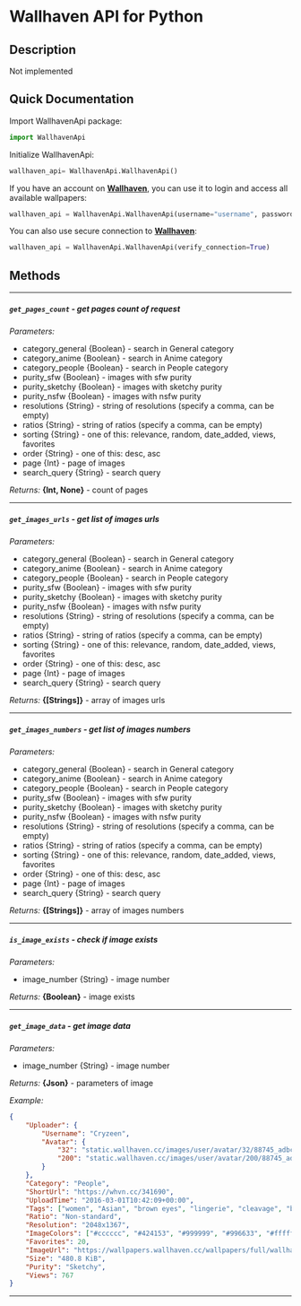 # Wallhaven API for Python

## Description
Not implemented

## Quick Documentation
Import WallhavenApi package:
```python
import WallhavenApi
```
Initialize WallhavenApi:
```python
wallhaven_api= WallhavenApi.WallhavenApi()
```
If you have an account on **[Wallhaven](https://wallhaven.cc)**, you can use it to login and access all available wallpapers:
```python
wallhaven_api = WallhavenApi.WallhavenApi(username="username", password="password")
```
You can also use secure connection to **[Wallhaven](https://wallhaven.cc)**:
```python
wallhaven_api = WallhavenApi.WallhavenApi(verify_connection=True)
```
## Methods
---
##### `get_pages_count` - get pages count of request
_Parameters:_

* category_general {Boolean} - search in General category
* category_anime {Boolean} - search in Anime category
* category_people {Boolean} - search in People category
* purity_sfw {Boolean} - images with sfw purity
* purity_sketchy {Boolean} - images with sketchy purity
* purity_nsfw {Boolean} - images with nsfw purity
* resolutions {String} - string of resolutions (specify a comma, can be empty)
* ratios {String} - string of ratios (specify a comma, can be empty)
* sorting {String} - one of this: relevance, random, date_added, views, favorites
* order {String} - one of this: desc, asc
* page {Int} - page of images
* search_query {String} - search query

_Returns:_ **{Int, None}** - count of pages

---

##### `get_images_urls` - get list of images urls
_Parameters:_

* category_general {Boolean} - search in General category
* category_anime {Boolean} - search in Anime category
* category_people {Boolean} - search in People category
* purity_sfw {Boolean} - images with sfw purity
* purity_sketchy {Boolean} - images with sketchy purity
* purity_nsfw {Boolean} - images with nsfw purity
* resolutions {String} - string of resolutions (specify a comma, can be empty)
* ratios {String} - string of ratios (specify a comma, can be empty)
* sorting {String} - one of this: relevance, random, date_added, views, favorites
* order {String} - one of this: desc, asc
* page {Int} - page of images
* search_query {String} - search query

_Returns:_ **{[Strings]}** - array of images urls

---

##### `get_images_numbers` - get list of images numbers
_Parameters:_

* category_general {Boolean} - search in General category
* category_anime {Boolean} - search in Anime category
* category_people {Boolean} - search in People category
* purity_sfw {Boolean} - images with sfw purity
* purity_sketchy {Boolean} - images with sketchy purity
* purity_nsfw {Boolean} - images with nsfw purity
* resolutions {String} - string of resolutions (specify a comma, can be empty)
* ratios {String} - string of ratios (specify a comma, can be empty)
* sorting {String} - one of this: relevance, random, date_added, views, favorites
* order {String} - one of this: desc, asc
* page {Int} - page of images
* search_query {String} - search query

_Returns:_ **{[Strings]}** - array of images numbers

---

##### `is_image_exists` - check if image exists
_Parameters:_

* image_number {String} - image number

_Returns:_ **{Boolean}** - image exists

---

##### `get_image_data` - get image data
_Parameters:_

* image_number {String} - image number

_Returns:_ **{Json}** - parameters of image

_Example:_
```json
{
    "Uploader": {
        "Username": "Cryzeen",
        "Avatar": {
            "32": "static.wallhaven.cc/images/user/avatar/32/88745_adbc0e09e7ff813ba295ad45516d41f8aac3c300d932d0f8ca009f6d8bc61a6e.jpg",
            "200": "static.wallhaven.cc/images/user/avatar/200/88745_adbc0e09e7ff813ba295ad45516d41f8aac3c300d932d0f8ca009f6d8bc61a6e.jpg"
        }
    },
    "Category": "People",
    "ShortUrl": "https://whvn.cc/341690",
    "UploadTime": "2016-03-01T10:42:09+00:00",
    "Tags": ["women", "Asian", "brown eyes", "lingerie", "cleavage", "black bras", "black panties", "high heels", "red lipstick"],
    "Ratio": "Non-standard",
    "Resolution": "2048x1367",
    "ImageColors": ["#cccccc", "#424153", "#999999", "#996633", "#ffffff"],
    "Favorites": 20,
    "ImageUrl": "https://wallpapers.wallhaven.cc/wallpapers/full/wallhaven-341690.jpg",
    "Size": "480.8 KiB",
    "Purity": "Sketchy",
    "Views": 767
}
```

---



